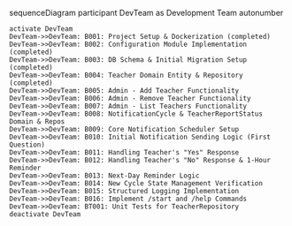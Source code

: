 sequenceDiagram
    participant DevTeam as Development Team
    autonumber

    activate DevTeam
    DevTeam->>DevTeam: B001: Project Setup & Dockerization (completed)
    DevTeam->>DevTeam: B002: Configuration Module Implementation (completed)
    DevTeam->>DevTeam: B003: DB Schema & Initial Migration Setup (completed)
    DevTeam->>DevTeam: B004: Teacher Domain Entity & Repository (completed)
    DevTeam->>DevTeam: B005: Admin - Add Teacher Functionality
    DevTeam->>DevTeam: B006: Admin - Remove Teacher Functionality
    DevTeam->>DevTeam: B007: Admin - List Teachers Functionality
    DevTeam->>DevTeam: B008: NotificationCycle & TeacherReportStatus Domain & Repos
    DevTeam->>DevTeam: B009: Core Notification Scheduler Setup
    DevTeam->>DevTeam: B010: Initial Notification Sending Logic (First Question)
    DevTeam->>DevTeam: B011: Handling Teacher's "Yes" Response
    DevTeam->>DevTeam: B012: Handling Teacher's "No" Response & 1-Hour Reminder
    DevTeam->>DevTeam: B013: Next-Day Reminder Logic
    DevTeam->>DevTeam: B014: New Cycle State Management Verification
    DevTeam->>DevTeam: B015: Structured Logging Implementation
    DevTeam->>DevTeam: B016: Implement /start and /help Commands
    DevTeam->>DevTeam: BT001: Unit Tests for TeacherRepository
    deactivate DevTeam